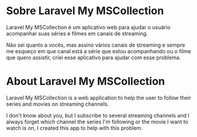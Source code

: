 # Sobre Laravel My MSCollection

Laravel My MSCollection é um aplicativo web para ajudar o usuário acompanhar suas séries e filmes em canais de streaming.

Não sei quanto a vocês, mas assino vários canais de streaming e sempre me esqueço em que canal está a série que estou acompanhando ou o filme que quero assistir, criei esse aplicativo para ajudar com esse problema.

# About Laravel My MSCollection

Laravel My MSCollection is a web application to help the user to follow their series and movies on streaming channels.

I don't know about you, but I subscribe to several streaming channels and I always forget which channel the series I'm following or the movie I want to watch is on, I created this app to help with this problem.